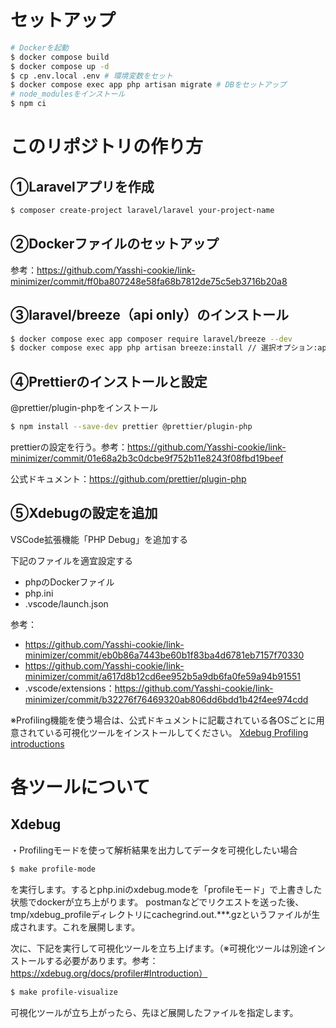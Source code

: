 # セットアップ
```.bash
# Dockerを起動
$ docker compose build
$ docker compose up -d
$ cp .env.local .env # 環境変数をセット
$ docker compose exec app php artisan migrate # DBをセットアップ
# node_modulesをインストール
$ npm ci
```

# このリポジトリの作り方
## ①Laravelアプリを作成
```.bash
$ composer create-project laravel/laravel your-project-name
```

## ②Dockerファイルのセットアップ
参考：https://github.com/Yasshi-cookie/link-minimizer/commit/ff0ba807248e58fa68b7812de75c5eb3716b20a8

## ③laravel/breeze（api only）のインストール
```.bash
$ docker compose exec app composer require laravel/breeze --dev
$ docker compose exec app php artisan breeze:install // 選択オプション:api only, PUPUnit
```

## ④Prettierのインストールと設定
@prettier/plugin-phpをインストール

```.bash
$ npm install --save-dev prettier @prettier/plugin-php
```

prettierの設定を行う。参考：https://github.com/Yasshi-cookie/link-minimizer/commit/01e68a2b3c0dcbe9f752b11e8243f08fbd19beef

公式ドキュメント：https://github.com/prettier/plugin-php

## ⑤Xdebugの設定を追加
VSCode拡張機能「PHP Debug」を追加する

下記のファイルを適宜設定する
- phpのDockerファイル
- php.ini
- .vscode/launch.json

参考：
- https://github.com/Yasshi-cookie/link-minimizer/commit/eb0b86a7443be60b1f83ba4d6781eb7157f70330
- https://github.com/Yasshi-cookie/link-minimizer/commit/a617d8b12cd6ee952b5a9db6fa0fe59a94b91551
- .vscode/extensions：https://github.com/Yasshi-cookie/link-minimizer/commit/b32276f76469320ab806dd6bdd1b42f4ee974cdd

※Profiling機能を使う場合は、公式ドキュメントに記載されている各OSごとに用意されている可視化ツールをインストールしてください。
[Xdebug Profiling introductions](https://xdebug.org/docs/profiler#Introduction)

# 各ツールについて
## Xdebug
・Profilingモードを使って解析結果を出力してデータを可視化したい場合
```bash
$ make profile-mode
```
を実行します。するとphp.iniのxdebug.modeを「profileモード」で上書きした状態でdockerが立ち上がります。
postmanなどでリクエストを送った後、tmp/xdebug_profileディレクトリにcachegrind.out.***.gzというファイルが生成されます。これを展開します。

次に、下記を実行して可視化ツールを立ち上げます。（※可視化ツールは別途インストールする必要があります。参考：https://xdebug.org/docs/profiler#Introduction）
```bash
$ make profile-visualize
```
可視化ツールが立ち上がったら、先ほど展開したファイルを指定します。
